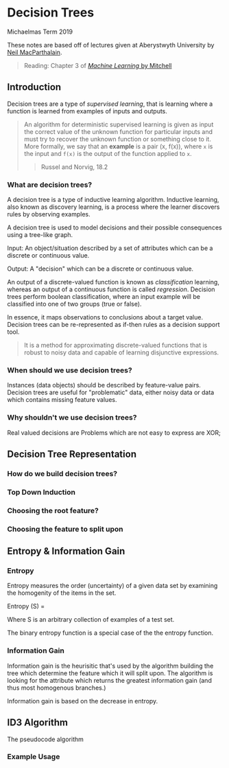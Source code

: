 # Decision Trees 

Michaelmas Term 2019 

These notes are based off of lectures given at Aberystwyth University by [Neil MacParthalain](https://www.aber.ac.uk/en/cs/staff-profiles/listing/profile/ncm/).

> Reading: Chapter 3 of [_Machine Learning_ by Mitchell](http://profsite.um.ac.ir/~monsefi/machine-learning/pdf/Machine-Learning-Tom-Mitchell.pdf)

## Introduction

Decision trees are a type of _supervised learning_, that is learning where a function is learned from examples of inputs and outputs.

> An algorithm for deterministic supervised learning is given as input the correct value of the unknown function for particular inputs and must try to recover the unknown function or something close to it. More formally, we say that an **example** is a pair (x, f(x)), where `x` is the input and `f(x)` is the output of the function applied to `x`.
>> Russel and Norvig, 18.2

### What are decision trees? 

A decision tree is a type of inductive learning algorithm. Inductive learning, also known as discovery learning, is a process where the learner discovers rules by observing examples. 

A decision tree is used to model decisions and their possible consequences using a tree-like graph.

Input: An object/situation described by a set of attributes which can be a discrete or continuous value.

Output: A "decision" which can be a discrete or continuous value.

An output of a discrete-valued function is known as _classification_ learning, whereas an output of a continuous function is called _regression_. Decision trees perform boolean classification, where an input example will be classified into one of two groups (true or false).

In essence, it maps observations to conclusions about a target value.
Decision trees can be re-represented as if-then rules as a decision support tool. 

> It is a method for approximating discrete-valued functions that is robust to noisy data and capable of learning disjunctive expressions.

### When should we use decision trees? 

Instances (data objects) should be described by feature-value pairs. 
Decision trees are useful for "problematic" data, either noisy data or data which contains missing feature values.  
 
### Why shouldn't we use decision trees? 

Real valued decisions are 
Problems which are not easy to express are XOR; 

## Decision Tree Representation 

### How do we build decision trees? 

### Top Down Induction

### Choosing the root feature? 

### Choosing the feature to split upon 

## Entropy & Information Gain  

### Entropy 

Entropy measures the order (uncertainty) of a given data set by examining the homogenity of the items in the set. 

Entropy (S) = 

Where S is an arbitrary collection of examples of a test set.

The binary entropy function is a special case of the the entropy function. 

### Information Gain 

Information gain is the heurisitic that's used by the algorithm building the tree which determine the feature which it will split upon. The algorithm is looking for the attribute which returns the greatest information gain (and thus most homogenous branches.)

Information gain is based on the decrease in entropy. 

## ID3 Algorithm

The pseudocode algorithm 

### Example Usage 



